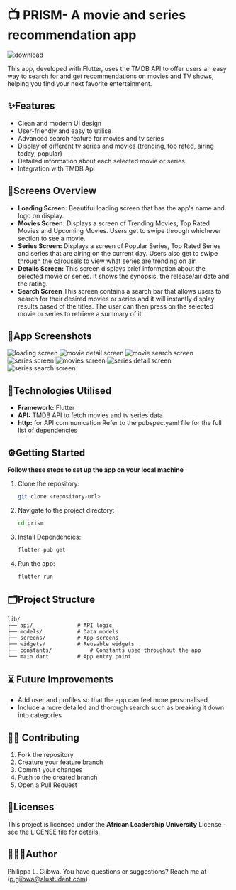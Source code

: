 # 📺 PRISM- A movie and series recommendation app


![download](https://github.com/user-attachments/assets/d6b3c70a-58de-49e7-885a-a26442869555)

This app, developed with Flutter, uses the TMDB API to offer users an easy way to search for and get recommendations on movies and TV shows, helping you find your next favorite entertainment.

## ✨Features
* Clean and modern UI design
* User-friendly and easy to utilise
* Advanced search feature for movies and tv series
* Display of different tv series and movies (trending, top rated, airing today, popular)
* Detailed information about each selected movie or series.
* Integration with TMDB Api
## 📲Screens Overview
* __Loading Screen:__ Beautiful loading screen that has the app's name and logo on display.
* __Movies Screen:__ Displays a screen of Trending Movies, Top Rated Movies and Upcoming Movies. Users get to swipe through whichever section to see a movie.
* __Series Screen:__ Displays a screen of Popular Series, Top Rated Series and series that are airing on the current day. Users also get to swipe through the carousels to view what series are trending on air.
* __Details Screen:__ This screen displays brief information about the selected movie or series. It shows the synopsis, the release/air date and the rating.
* __Search Screen__ This screen contains a search bar that allows users to search for their desired movies or series and it will instantly display results based of the titles. The user can then press on the selected movie or series to retrieve a summary of it. 
## 📱App Screenshots
![loading screen](https://github.com/user-attachments/assets/44df4751-141c-4a3a-8b2e-229e20e58b27)
![movie detail screen](https://github.com/user-attachments/assets/845b9007-6c16-424f-b781-f190eab16c30)
![movie search screen](https://github.com/user-attachments/assets/d990cb17-072f-4e51-8ea4-ff8f963220e4)
![series screen](https://github.com/user-attachments/assets/a7f98980-a859-451c-99b7-ff63caa62935)
![movies screen](https://github.com/user-attachments/assets/3b13a3f1-de7b-4289-b943-ac7d6ef42e31)
![series detail screen](https://github.com/user-attachments/assets/a5ce226f-efb8-46b2-90ec-f7ed9a83c60b)
![series search screen](https://github.com/user-attachments/assets/50786e5d-9ff3-4275-a836-2b4136d60bb5)


## 🔧Technologies Utilised
* __Framework:__ Flutter
* __API:__ TMDB API to fetch movies and tv series data
* __http:__ for API communication
Refer to the pubspec.yaml file for the full list of dependencies
## ⚙Getting Started
__Follow these steps to set up the app on your local machine__
1. Clone the repository:
   ```bash
   git clone <repository-url>
2. Navigate to the project directory:
   ```bash
   cd prism
3. Install Dependencies:
   ```bash 
   flutter pub get
4. Run the app:
   ```bash
   flutter run
## 🗂Project Structure

```plaintext
lib/
├── api/              # API logic
├── models/           # Data models
├── screens/          # App screens
├── widgets/          # Reusable widgets
├── constants/            # Constants used throughout the app
└── main.dart         # App entry point
```
## ⌛ Future Improvements
* Add user and profiles so that the app can feel more personalised.
* Include a more detailed and thorough search such as breaking it down into categories
## 🤝🏾 Contributing
1. Fork the repository
2. Creature your feature branch
3. Commit your changes
4. Push to the created branch
5. Open a Pull Request
## 📃Licenses
This project is licensed under the __African Leadership University__ License - see the LICENSE file for details.
## 👩🏾‍💻Author
Philippa L. Giibwa.
You have questions or suggestions? Reach me at (p.giibwa@alustudent.com)
